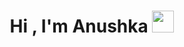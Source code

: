 <h1 align="center">Hi , I'm Anushka <img src="https://media.giphy.com/media/hvRJCLFzcasrR4ia7z/giphy.gif" width="35"></h1>
